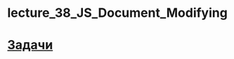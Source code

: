 # lecture_38_JS_Document_Modifying  
#  [Задачи ](https://github.com/schoolteacherMP/lecture_38_JS_Document_-Modifying/blob/main/tasks.md)  
